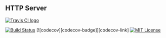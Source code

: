 HTTP Server
-----------

[![Travis CI logo][travis-image]][travis-link]

[![Build Status][travis-badge]][travis-link]
[![codecov][codecov-badge]][codecov-link]
[![MIT License][license-badge]][license-link]

[travis-badge]:    https://travis-ci.org/pashinov/server.svg?branch=master
[travis-link]:     https://travis-ci.org/pashinov/server
[travis-image]:    https://github.com/pashinov/server/blob/master/img/TravisCI.png
[license-badge]:   https://img.shields.io/badge/license-MIT-blue.svg
[license-link]:    https://github.com/pashinov/server/blob/master/LICENSE
